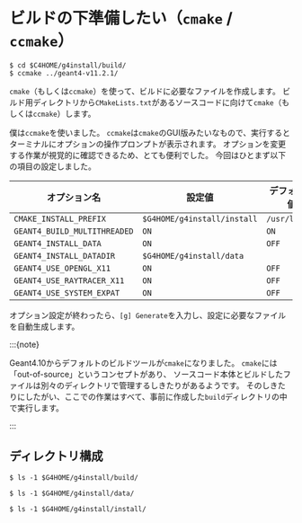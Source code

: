 # ビルドの下準備したい（``cmake`` / ``ccmake``）

```console
$ cd $C4HOME/g4install/build/
$ ccmake ../geant4-v11.2.1/
```

``cmake``（もしくは``ccmake``）を使って、ビルドに必要なファイルを作成します。
ビルド用ディレクトリから``CMakeLists.txt``があるソースコードに向けて``cmake``（もしくは``ccmake``）します。

僕は``ccmake``を使いました。
``ccmake``は``cmake``のGUI版みたいなもので、実行するとターミナルにオプションの操作プロンプトが表示されます。
オプションを変更する作業が視覚的に確認できるため、とても便利でした。
今回はひとまず以下の項目の設定しました。

| オプション名 | 設定値 | デフォルト値 |
|---|---|---|
| ``CMAKE_INSTALL_PREFIX`` | ``$G4HOME/g4install/install`` | ``/usr/local/`` |
| ``GEANT4_BUILD_MULTITHREADED`` | ``ON`` | ``ON`` |
| ``GEANT4_INSTALL_DATA`` | ``ON`` | ``OFF`` |
| ``GEANT4_INSTALL_DATADIR`` | ``$G4HOME/g4install/data`` | |
| ``GEANT4_USE_OPENGL_X11``  | ``ON`` | ``OFF`` |
| ``GEANT4_USE_RAYTRACER_X11`` | ``ON`` | ``OFF`` |
| ``GEANT4_USE_SYSTEM_EXPAT`` | ``ON`` | ``OFF``|

オプション設定が終わったら、``[g] Generate``を入力し、設定に必要なファイルを自動生成します。

:::{note}

Geant4.10からデフォルトのビルドツールが``cmake``になりました。
``cmake``には「out-of-source」というコンセプトがあり、
ソースコード本体とビルドしたファイルは別々のディレクトリで管理するしきたりがあるようです。
そのしきたりにしたがい、ここでの作業はすべて、事前に作成した``build``ディレクトリの中で実行します。

:::

## ディレクトリ構成

```console
$ ls -1 $G4HOME/g4install/build/
```

```console
$ ls -1 $G4HOME/g4install/data/
```

```console
$ ls -1 $G4HOME/g4install/install/
```
